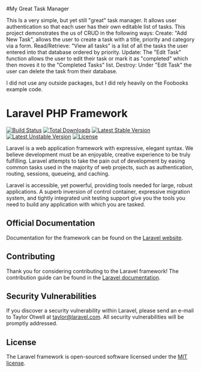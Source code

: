 #My Great Task Manager

This Is a very simple, but yet still "great" task manager. It allows user authentication so that each user has their own editable list of tasks.
This project demonstrates the us of CRUD in the following ways:
                                                              Create: "Add New Task", allows the user to create a task with a title, priority and category via a form.
                                                              Read/Retrieve: "View all tasks" is a list of all the tasks the user entered into that database ordered by priority.
                                                              Update: The "Edit Task" function allows the user to edit their task or mark it as "completed" which then moves it to the "Completed Tasks" list.
                                                              Destroy: Under "Edit Task" the user can delete the task from their database.



I did not use any outside packages, but I did rely heavily on the Foobooks example code.

                                                                





# Laravel PHP Framework

[![Build Status](https://travis-ci.org/laravel/framework.svg)](https://travis-ci.org/laravel/framework)
[![Total Downloads](https://poser.pugx.org/laravel/framework/d/total.svg)](https://packagist.org/packages/laravel/framework)
[![Latest Stable Version](https://poser.pugx.org/laravel/framework/v/stable.svg)](https://packagist.org/packages/laravel/framework)
[![Latest Unstable Version](https://poser.pugx.org/laravel/framework/v/unstable.svg)](https://packagist.org/packages/laravel/framework)
[![License](https://poser.pugx.org/laravel/framework/license.svg)](https://packagist.org/packages/laravel/framework)

Laravel is a web application framework with expressive, elegant syntax. We believe development must be an enjoyable, creative experience to be truly fulfilling. Laravel attempts to take the pain out of development by easing common tasks used in the majority of web projects, such as authentication, routing, sessions, queueing, and caching.

Laravel is accessible, yet powerful, providing tools needed for large, robust applications. A superb inversion of control container, expressive migration system, and tightly integrated unit testing support give you the tools you need to build any application with which you are tasked.

## Official Documentation

Documentation for the framework can be found on the [Laravel website](http://laravel.com/docs).

## Contributing

Thank you for considering contributing to the Laravel framework! The contribution guide can be found in the [Laravel documentation](http://laravel.com/docs/contributions).

## Security Vulnerabilities

If you discover a security vulnerability within Laravel, please send an e-mail to Taylor Otwell at taylor@laravel.com. All security vulnerabilities will be promptly addressed.

## License

The Laravel framework is open-sourced software licensed under the [MIT license](http://opensource.org/licenses/MIT).
